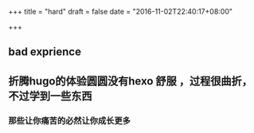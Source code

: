 +++
title = "hard"
draft = false 
date = "2016-11-02T22:40:17+08:00"

+++


## bad exprience 
## 折腾hugo的体验圆圆没有hexo 舒服 ，过程很曲折，不过学到一些东西
### 那些让你痛苦的必然让你成长更多

